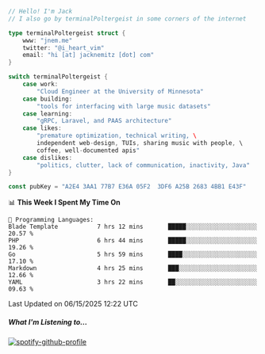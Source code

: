 ```go
// Hello! I'm Jack
// I also go by terminalPoltergeist in some corners of the internet

type terminalPoltergeist struct {
    www: "jnem.me"
    twitter: "@i_heart_vim"
    email: "hi [at] jacknemitz [dot] com"
}

switch terminalPoltergeist {
    case work:
        "Cloud Engineer at the University of Minnesota"
    case building:
        "tools for interfacing with large music datasets"
    case learning:
        "gRPC, Laravel, and PAAS architecture"
    case likes:
        "premature optimization, technical writing, \
        independent web-design, TUIs, sharing music with people, \
        coffee, well-documented apis"
    case dislikes:
        "politics, clutter, lack of communication, inactivity, Java"
}

const pubKey = "A2E4 3AA1 77B7 E36A 05F2  3DF6 A25B 2683 4BB1 E43F"
```

<!--START_SECTION:waka-->
📊 **This Week I Spent My Time On** 

```text
💬 Programming Languages: 
Blade Template           7 hrs 12 mins       █████░░░░░░░░░░░░░░░░░░░░   20.57 % 
PHP                      6 hrs 44 mins       █████░░░░░░░░░░░░░░░░░░░░   19.26 % 
Go                       5 hrs 59 mins       ████░░░░░░░░░░░░░░░░░░░░░   17.10 % 
Markdown                 4 hrs 25 mins       ███░░░░░░░░░░░░░░░░░░░░░░   12.66 % 
YAML                     3 hrs 22 mins       ██░░░░░░░░░░░░░░░░░░░░░░░   09.63 % 
```


 Last Updated on 06/15/2025 12:22 UTC
<!--END_SECTION:waka-->

##### What I'm Listening to...

[![spotify-github-profile](https://jnem.me/listening-item?maxAge=2592000)](https://jnem.me/listening)
